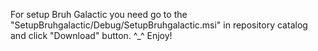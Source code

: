 For setup Bruh Galactic you need go to the "SetupBruhgalactic/Debug/SetupBruhgalactic.msi" in repository catalog and click "Download" button. ^_^
Enjoy!
